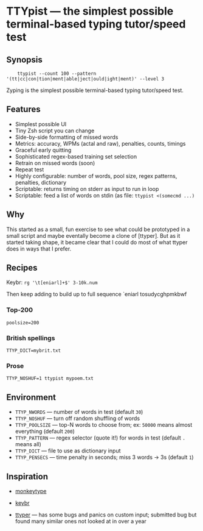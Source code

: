 # TTYpist — the simplest possible terminal-based typing tutor/speed test

## Synopsis

```shell
    ttypist --count 100 --pattern '(tt|cc|con|tion|ment|able|ject|ould|ight|ment)' --level 3
```

Zyping is the simplest possible terminal-based typing tutor/speed test.

## Features

- Simplest possible UI
- Tiny Zsh script you can change
- Side-by-side formatting of missed words
- Metrics: accuracy, WPMs (actal and raw), penalties, counts, timings
- Graceful early quitting
- Sophisticated regex-based training set selection
- Retrain on missed words (soon)
- Repeat test
- Highly configurable: number of words, pool size, regex patterns, penalties, dictionary
- Scriptable: returns timing on stderr as input to run in loop
- Scriptable: feed a list of words on stdin (as file: `ttypist <(somecmd ...)`

## Why

This started as a small, fun exercise to see what could be prototyped in a
small script and maybe eventally become a clone of [ttyper]. But as it started
taking shape, it became clear that I could do most of what ttyper does in ways
that I prefer.

## Recipes

Keybr: `rg '\t[eniarl]+$' 3-10k.num`

Then keep adding to build up to full sequence `eniarl tosudycghpmkbwf

### Top-200

```shell
poolsize=200
```

### British spellings

`TTYP_DICT=mybrit.txt`

### Prose

```shell
TTYP_NOSHUF=1 ttypist mypoem.txt
```

## Environment

- `TTYP_NWORDS` — number of words in test (default `30`)
- `TTYP_NOSHUF` — turn off random shuffling of words
- `TTYP_POOLSIZE` — top-N words to choose from; ex: `50000` means almost everything (default `200`)
- `TTYP_PATTERN` — regex selector (quote it!) for words in test (default `.` means all)
- `TTYP_DICT` — file to use as dictionary input
- `TTYP_PENSECS` — time penalty in seconds; miss 3 words -> 3s (default `1`)


## Inspiration

- [monkeytype]()

- [keybr](https://www.keybr.com/)

- [ttyper](https://github.com/max-niederman/ttyper) — has some bugs and panics
  on custom input; submitted bug but found many similar ones not looked at in
  over a year
